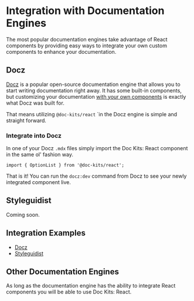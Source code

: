 # Integration with Documentation Engines

The most popular documentation engines take advantage of React components by providing easy ways to integrate your own custom components to enhance your documentation.

## Docz

[Docz](https://www.docz.site/) is a popular open-source documentation engine that allows you to start writing documentation right away. It has some built-in components, but customizing your documentation [with your own components](https://www.docz.site/introduction/writing-mdx) is exactly what Docz was built for.

That means utilizing `@doc-kits/react` `in the Docz engine is simple and straight forward.

### Integrate into Docz

In one of your Docz `.mdx` files simply import the Doc Kits: React component in the same ol' fashion way.

`import { OptionList } from '@doc-kits/react';`

That is it! You can run the `docz:dev` command from Docz to see your newly integrated component live.

## Styleguidist

Coming soon.

## Integration Examples

- [Docz](https://github.com/doc-kits/react/tree/master/examples/docz)
- [Styleguidist](https://github.com/doc-kits/react/tree/master/examples/styleguidist)

## Other Documentation Engines

As long as the documentation engine has the ability to integrate React components you will be able to use Doc Kits: React.
